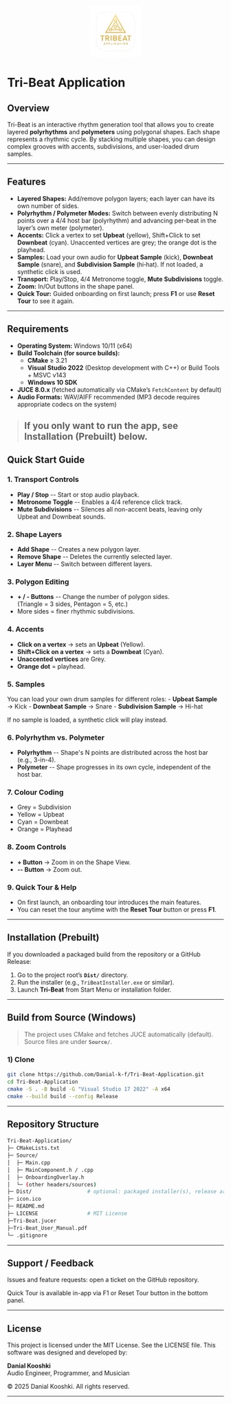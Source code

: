 <p align="center">
  <img src="Logo.png" alt="Tri-Beat Logo" width="120"/>
</p>

# Tri-Beat Application

## Overview

Tri-Beat is an interactive rhythm generation tool that allows you to
create layered **polyrhythms** and **polymeters** using polygonal
shapes. Each shape represents a rhythmic cycle. By stacking multiple
shapes, you can design complex grooves with accents, subdivisions, and
user-loaded drum samples.

------------------------------------------------------------------------
## Features

- **Layered Shapes:** Add/remove polygon layers; each layer can have its own number of sides.
- **Polyrhythm / Polymeter Modes:** Switch between evenly distributing N points over a 4/4 host bar (polyrhythm) and advancing per-beat in the layer’s own meter (polymeter).
- **Accents:** Click a vertex to set **Upbeat** (yellow), Shift+Click to set **Downbeat** (cyan). Unaccented vertices are grey; the orange dot is the playhead.
- **Samples:** Load your own audio for **Upbeat Sample** (kick), **Downbeat Sample** (snare), and **Subdivision Sample** (hi‑hat). If not loaded, a synthetic click is used.
- **Transport:** Play/Stop, 4/4 Metronome toggle, **Mute Subdivisions** toggle.
- **Zoom:** In/Out buttons in the shape panel.
- **Quick Tour:** Guided onboarding on first launch; press **F1** or use **Reset Tour** to see it again.
------------------------------------------------------------------------
## Requirements

- **Operating System:** Windows 10/11 (x64)
- **Build Toolchain (for source builds):**
  - **CMake** ≥ 3.21
  - **Visual Studio 2022** (Desktop development with C++) or Build Tools + MSVC v143
  - **Windows 10 SDK**
- **JUCE 8.0.x** (fetched automatically via CMake’s `FetchContent` by default)
- **Audio Formats:** WAV/AIFF recommended (MP3 decode requires appropriate codecs on the system)

> If you only want to run the app, see **Installation (Prebuilt)** below.
> ------------------------------------------------------------------------
## Quick Start Guide

### 1. Transport Controls

-   **Play / Stop** -- Start or stop audio playback.
-   **Metronome Toggle** -- Enables a 4/4 reference click track.
-   **Mute Subdivisions** -- Silences all non-accent beats, leaving only
    Upbeat and Downbeat sounds.

### 2. Shape Layers

-   **Add Shape** -- Creates a new polygon layer.
-   **Remove Shape** -- Deletes the currently selected layer.
-   **Layer Menu** -- Switch between different layers.

### 3. Polygon Editing

-   **+ / - Buttons** -- Change the number of polygon sides.\
    (Triangle = 3 sides, Pentagon = 5, etc.)
-   More sides = finer rhythmic subdivisions.

### 4. Accents

-   **Click on a vertex** → sets an **Upbeat** (Yellow).
-   **Shift+Click on a vertex** → sets a **Downbeat** (Cyan).
-   **Unaccented vertices** are Grey.
-   **Orange dot** = playhead.

### 5. Samples

You can load your own drum samples for different roles: - **Upbeat
Sample** → Kick - **Downbeat Sample** → Snare - **Subdivision Sample** →
Hi-hat

If no sample is loaded, a synthetic click will play instead.

### 6. Polyrhythm vs. Polymeter

-   **Polyrhythm** -- Shape's N points are distributed across the host
    bar (e.g., 3-in-4).
-   **Polymeter** -- Shape progresses in its own cycle, independent of
    the host bar.

### 7. Colour Coding

-   Grey = Subdivision
-   Yellow = Upbeat
-   Cyan = Downbeat
-   Orange = Playhead

### 8. Zoom Controls

-   **+ Button** → Zoom in on the Shape View.
-   **-- Button** → Zoom out.

### 9. Quick Tour & Help

-   On first launch, an onboarding tour introduces the main features.
-   You can reset the tour anytime with the **Reset Tour** button or
    press **F1**.

------------------------------------------------------------------------
## Installation (Prebuilt)

If you downloaded a packaged build from the repository or a GitHub Release:

1. Go to the project root’s **`Dist/`** directory.
2. Run the installer (e.g., `TriBeatInstaller.exe` or similar).
3. Launch **Tri-Beat** from Start Menu or installation folder.

------------------------------------------------------------------------
## Build from Source (Windows)

> The project uses CMake and fetches JUCE automatically (default).  
> Source files are under **`Source/`**.

### 1) Clone

```bash
git clone https://github.com/Danial-k-f/Tri-Beat-Application.git
cd Tri-Beat-Application
cmake -S . -B build -G "Visual Studio 17 2022" -A x64
cmake --build build --config Release
```
------------------------------------------------------------------------
## Repository Structure
```bash
Tri-Beat-Application/
├─ CMakeLists.txt
├─ Source/
│  ├─ Main.cpp
│  ├─ MainComponent.h / .cpp
│  ├─ OnboardingOverlay.h
│  └─ (other headers/sources)
├─ Dist/                  # optional: packaged installer(s), release artifacts
├─ icon.ico
├─ README.md
├─ LICENSE                # MIT License
├─Tri-Beat.jucer
├─Tri-Beat_User_Manual.pdf
└─ .gitignore
```
------------------------------------------------------------------------
## Support / Feedback

Issues and feature requests: open a ticket on the GitHub repository.

Quick Tour is available in-app via F1 or Reset Tour button in the bottom panel.

------------------------------------------------------------------------
## License
This project is licensed under the MIT License. See the LICENSE file.
This software was designed and developed by:

**Danial Kooshki**\
Audio Engineer, Programmer, and Musician

© 2025 Danial Kooshki. All rights reserved.

------------------------------------------------------------------------
